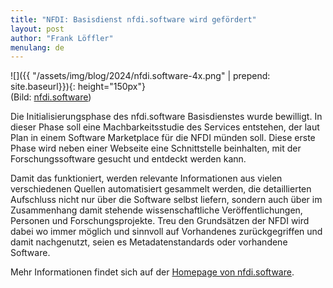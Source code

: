 ```yaml
---
title: "NFDI: Basisdienst nfdi.software wird gefördert"
layout: post
author: "Frank Löffler"
menulang: de
---
```

![]({{ "/assets/img/blog/2024/nfdi.software-4x.png" | prepend: site.baseurl}}){: height="150px"}
<br>(Bild: [nfdi.software](https://base4nfdi.de/projects/nfdi-software))

Die Initialisierungsphase des nfdi.software Basisdienstes wurde bewilligt.
In dieser Phase soll eine Machbarkeitsstudie des Services entstehen, der laut Plan in einem Software Marketplace für die NFDI münden soll.
Diese erste Phase wird neben einer Webseite eine Schnittstelle beinhalten, mit der Forschungssoftware gesucht und entdeckt werden kann.

Damit das funktioniert, werden relevante Informationen aus vielen verschiedenen Quellen automatisiert gesammelt werden, die detaillierten Aufschluss nicht nur über die Software selbst liefern, sondern auch über im Zusammenhang damit stehende wissenschaftliche Veröffentlichungen, Personen und Forschungsprojekte.
Treu den Grundsätzen der NFDI wird dabei wo immer möglich und sinnvoll auf Vorhandenes zurückgegriffen und damit nachgenutzt, seien es Metadatenstandards oder vorhandene Software.

Mehr Informationen findet sich auf der [Homepage von nfdi.software](https://base4nfdi.de/projects/nfdi-software).
